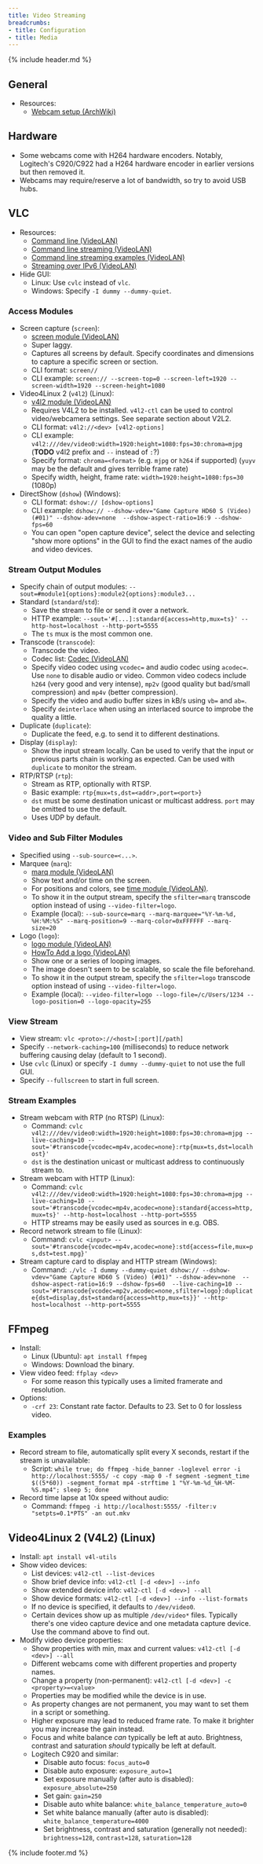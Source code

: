 ```yaml
---
title: Video Streaming
breadcrumbs:
- title: Configuration
- title: Media
---
```

{% include header.md %}

## General

- Resources:
    - [Webcam setup (ArchWiki)](https://wiki.archlinux.org/index.php/Webcam_setup)

## Hardware

- Some webcams come with H264 hardware encoders. Notably, Logitech's C920/C922 had a H264 hardware encoder in earlier versions but then removed it.
- Webcams may require/reserve a lot of bandwidth, so try to avoid USB hubs.

## VLC

- Resources:
    - [Command line (VideoLAN)](https://wiki.videolan.org/Documentation:Command_line/)
    - [Command line streaming (VideoLAN)](https://wiki.videolan.org/Documentation:Streaming_HowTo/Advanced_Streaming_Using_the_Command_Line/)
    - [Command line streaming examples (VideoLAN)](https://wiki.videolan.org/Documentation:Streaming_HowTo/Command_Line_Examples/)
    - [Streaming over IPv6 (VideoLAN)](https://wiki.videolan.org/Documentation:Streaming_HowTo/Streaming_over_IPv6/)
- Hide GUI:
    - Linux: Use `cvlc` instead of `vlc`.
    - Windows: Specify `-I dummy --dummy-quiet`.

### Access Modules

- Screen capture (`screen`):
    - [screen module (VideoLAN)](https://wiki.videolan.org/Documentation:Modules/screen/)
    - Super laggy.
    - Captures all screens by default. Specify coordinates and dimensions to capture a specific screen or section.
    - CLI format: `screen//`
    - CLI example: `screen:// --screen-top=0 --screen-left=1920 --screen-width=1920 --screen-height=1080`
- Video4Linux 2 (`v4l2`) (Linux):
    - [v4l2 module (VideoLAN)](https://wiki.videolan.org/Documentation:Modules/v4l2/)
    - Requires V4L2 to be installed. `v4l2-ctl` can be used to control video/webcamera settings. See separate section about V2L2.
    - CLI format: `v4l2://<dev> [v4l2-options]`
    - CLI example: `v4l2:///dev/video0:width=1920:height=1080:fps=30:chroma=mjpg` (**TODO** v4l2 prefix and `--` instead of `:`?)
    - Specify format: `chroma=<format>` (e.g. `mjpg` or `h264` if supported) (`yuyv` may be the default and gives terrible frame rate)
    - Specify width, height, frame rate: `width=1920:height=1080:fps=30` (1080p)
- DirectShow (`dshow`) (Windows):
    - CLI format: `dshow:// [dshow-options]`
    - CLI example: `dshow:// --dshow-vdev="Game Capture HD60 S (Video) (#01)" --dshow-adev=none  --dshow-aspect-ratio=16:9 --dshow-fps=60`
    - You can open "open capture device", select the device and selecting "show more options" in the GUI to find the exact names of the audio and video devices.

### Stream Output Modules

- Specify chain of output modules: `--sout=#module1{options}:module2{options}:module3...`
- Standard (`standard`/`std`):
    - Save the stream to file or send it over a network.
    - HTTP example: `--sout='#[...]:standard{access=http,mux=ts}' --http-host=localhost --http-port=5555`
    - The `ts` mux is the most common one.
- Transcode (`transcode`):
    - Transcode the video.
    - Codec list: [Codec (VideoLAN)](https://wiki.videolan.org/Codec/)
    - Specify video codec using `vcodec=` and audio codec using `acodec=`. Use `none` to disable audio or video. Common video codecs include `h264` (very good and very intense), `mp2v` (good quality but bad/small compression) and `mp4v` (better compression).
    - Specify the video and audio buffer sizes in kB/s using `vb=` and `ab=`.
    - Specify `deinterlace` when using an interlaced source to improbe the quality a little.
- Duplicate (`duplicate`):
    - Duplicate the feed, e.g. to send it to different destinations.
- Display (`display`):
    - Show the input stream locally. Can be used to verify that the input or previous parts chain is working as expected. Can be used with `duplicate` to monitor the stream.
- RTP/RTSP (`rtp`):
    - Stream as RTP, optionally with RTSP.
    - Basic example: `rtp{mux=ts,dst=<addr>,port=<port>}`
    - `dst` must be some destination unicast or multicast address. `port` may be omitted to use the default.
    - Uses UDP by default.

### Video and Sub Filter Modules

- Specified using `--sub-source=<...>`.
- Marquee (`marq`):
    - [marq module (VideoLAN)](https://wiki.videolan.org/Documentation:Modules/marq/)
    - Show text and/or time on the screen.
    - For positions and colors, see [time module (VideoLAN)](https://wiki.videolan.org/Documentation:Modules/time/).
    - To show it in the output stream, specify the `sfilter=marq` transcode option instead of using `--video-filter=logo`.
    - Example (local): `--sub-source=marq --marq-marquee="%Y-%m-%d, %H:%M:%S" --marq-position=9 --marq-color=0xFFFFFF --marq-size=20`
- Logo (`logo`):
    - [logo module (VideoLAN)](https://wiki.videolan.org/Documentation:Modules/logo/)
    - [HowTo Add a logo (VideoLAN)](https://wiki.videolan.org/VLC_HowTo/Add_a_logo/)
    - Show one or a series of looping images.
    - The image doesn't seem to be scalable, so scale the file beforehand.
    - To show it in the output stream, specify the `sfilter=logo` transcode option instead of using `--video-filter=logo`.
    - Example (local): `--video-filter=logo --logo-file=/c/Users/1234 --logo-position=0 --logo-opacity=255`

### View Stream

- View stream: `vlc <proto>://<host>[:port][/path]`
- Specify `--network-caching=100` (milliseconds) to reduce network buffering causing delay (default to 1 second).
- Use `cvlc` (Linux) or specify `-I dummy --dummy-quiet` to not use the full GUI.
- Specify `--fullscreen` to start in full screen.

### Stream Examples

- Stream webcam with RTP (no RTSP) (Linux):
    - Command: `cvlc v4l2:///dev/video0:width=1920:height=1080:fps=30:chroma=mjpg --live-caching=10 --sout='#transcode{vcodec=mp4v,acodec=none}:rtp{mux=ts,dst=localhost}'`
    - `dst` is the destination unicast or multicast address to continuously stream to.
- Stream webcam with HTTP (Linux):
    - Command: `cvlc v4l2:///dev/video0:width=1920:height=1080:fps=30:chroma=mjpg --live-caching=10 --sout='#transcode{vcodec=mp4v,acodec=none}:standard{access=http,mux=ts}' --http-host=localhost --http-port=5555`
    - HTTP streams may be easily used as sources in e.g. OBS.
- Record network stream to file (Linux):
    - Command: `cvlc <input> --sout='#transcode{vcodec=mp4v,acodec=none}:std{access=file,mux=ps,dst=test.mpg}'`
- Stream capture card to display and HTTP stream (Windows):
    - Command: `./vlc -I dummy --dummy-quiet dshow:// --dshow-vdev="Game Capture HD60 S (Video) (#01)" --dshow-adev=none  --dshow-aspect-ratio=16:9 --dshow-fps=60  --live-caching=10 --sout='#transcode{vcodec=mp2v,acodec=none,sfilter=logo}:duplicate{dst=display,dst=standard{access=http,mux=ts}}' --http-host=localhost --http-port=5555`

## FFmpeg

- Install:
    - Linux (Ubuntu): `apt install ffmpeg`
    - Windows: Download the binary.
- View video feed: `ffplay <dev>`
    - For some reason this typically uses a limited framerate and resolution.
- Options:
    - `-crf 23`: Constant rate factor. Defaults to 23. Set to 0 for lossless video.

### Examples

- Record stream to file, automatically split every X seconds, restart if the stream is unavailable:
    - Script: `while true; do ffmpeg -hide_banner -loglevel error -i http://localhost:5555/ -c copy -map 0 -f segment -segment_time $((5*60)) -segment_format mp4 -strftime 1 "%Y-%m-%d_%H-%M-%S.mp4"; sleep 5; done`
- Record time lapse at 10x speed without audio:
    - Command: `ffmpeg -i http://localhost:5555/ -filter:v "setpts=0.1*PTS" -an out.mkv`

## Video4Linux 2 (V4L2) (Linux)

- Install: `apt install v4l-utils`
- Show video devices:
    - List devices: `v4l2-ctl --list-devices`
    - Show brief device info: `v4l2-ctl [-d <dev>] --info`
    - Show extended device info: `v4l2-ctl [-d <dev>] --all`
    - Show device formats: `v4l2-ctl [-d <dev>] --info --list-formats`
    - If no device is specified, it defaults to `/dev/video0`.
    - Certain devices show up as multiple `/dev/video*` files. Typically there's one video capture device and one metadata capture device. Use the command above to find out.
- Modify video device properties:
    - Show properties with min, max and current values: `v4l2-ctl [-d <dev>] --all`
    - Different webcams come with different properties and property names.
    - Change a property (non-permanent): `v4l2-ctl [-d <dev>] -c <property>=<value>`
    - Properties may be modified while the device is in use.
    - As property changes are not permanent, you may want to set them in a script or something.
    - Higher exposure may lead to reduced frame rate. To make it brighter you may increase the gain instead.
    - Focus and white balance _can_ typically be left at auto. Brightness, contrast and saturation _should_ typically be left at default.
    - Logitech C920 and similar:
        - Disable auto focus: `focus_auto=0`
        - Disable auto exposure: `exposure_auto=1`
        - Set exposure manually (after auto is disabled): `exposure_absolute=250`
        - Set gain: `gain=250`
        - Disable auto white balance: `white_balance_temperature_auto=0`
        - Set white balance manually (after auto is disabled): `white_balance_temperature=4000`
        - Set brightness, contrast and saturation (generally not needed): `brightness=128`, `contrast=128`, `saturation=128`

{% include footer.md %}
